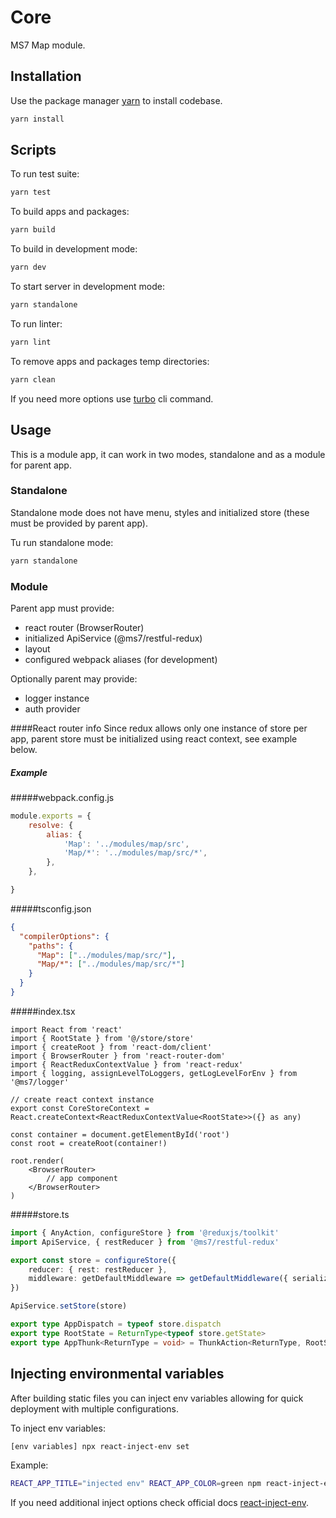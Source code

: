 # Core

MS7 Map module.

## Installation

Use the package manager [yarn](https://classic.yarnpkg.com/en/docs/install#debian-stable) to install codebase.

```bash
yarn install
```

## Scripts

To run test suite:
```bash
yarn test
```

To build apps and packages:
```bash
yarn build
```

To build in development mode:
```bash
yarn dev
```

To start server in development mode:
```bash
yarn standalone
```

To run linter:
```bash
yarn lint
```

To remove apps and packages temp directories:
```bash
yarn clean
```

If you need more options use [turbo](https://turborepo.org/docs/core-concepts/filtering) cli command.

## Usage

This is a module app, it can work in two modes, standalone and as a module for parent app.

### Standalone

Standalone mode does not have menu, styles and initialized store (these must be provided by parent app).

Tu run standalone mode:
```bash
yarn standalone
```

### Module

Parent app must provide:
- react router (BrowserRouter)
- initialized ApiService (@ms7/restful-redux)
- layout
- configured webpack aliases (for development)

Optionally parent may provide:
- logger instance
- auth provider

####React router info
Since redux allows only one instance of store per app, parent store must be initialized using react context, see example below.

##### Example

#####webpack.config.js

```js
module.exports = {
    resolve: {
        alias: {
            'Map': '../modules/map/src',
            'Map/*': '../modules/map/src/*',
        },
    },

}
```

#####tsconfig.json

```json
{
  "compilerOptions": {
    "paths": {
      "Map": ["../modules/map/src/"],
      "Map/*": ["../modules/map/src/*"]
    }
  }
}
```

#####index.tsx

```tsx
import React from 'react'
import { RootState } from '@/store/store'
import { createRoot } from 'react-dom/client'
import { BrowserRouter } from 'react-router-dom'
import { ReactReduxContextValue } from 'react-redux'
import { logging, assignLevelToLoggers, getLogLevelForEnv } from '@ms7/logger'

// create react context instance
export const CoreStoreContext = React.createContext<ReactReduxContextValue<RootState>>({} as any)

const container = document.getElementById('root')
const root = createRoot(container!)

root.render(
    <BrowserRouter>
        // app component
    </BrowserRouter>
)
```

#####store.ts

```ts
import { AnyAction, configureStore } from '@reduxjs/toolkit'
import ApiService, { restReducer } from '@ms7/restful-redux'

export const store = configureStore({
    reducer: { rest: restReducer },
    middleware: getDefaultMiddleware => getDefaultMiddleware({ serializableCheck: false }),
})

ApiService.setStore(store)

export type AppDispatch = typeof store.dispatch
export type RootState = ReturnType<typeof store.getState>
export type AppThunk<ReturnType = void> = ThunkAction<ReturnType, RootState, unknown, AnyAction>
```

## Injecting environmental variables

After building static files you can inject env variables allowing for quick deployment with multiple configurations.

To inject env variables:
```bash
[env variables] npx react-inject-env set
```

Example:
```bash
REACT_APP_TITLE="injected env" REACT_APP_COLOR=green npm react-inject-env set
```

If you need additional inject options check official docs [react-inject-env](https://github.com/codegowhere/react-inject-env).
